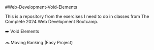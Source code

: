 #Web-Development-Void-Elements


This is a repository from the exercises I need to do in classes from The Complete 2024 Web Development Bootcamp.

➡️ Void Elements

🔜 Moving Ranking (Easy Project)
